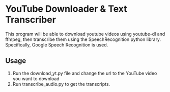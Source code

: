 # YouTube Downloader & Text Transcriber

This program will be able to download youtube videos using youtube-dl and ffmpeg, then transcribe them using the SpeechRecognition python library. Specifically, Google Speech Recognition is used.

## Usage

1. Run the download_yt.py file and change the url to the YouTube video you want to download
2. Run transcribe_audio.py to get the transcripts.
